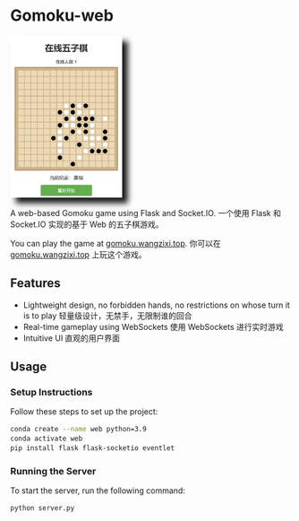 # Gomoku-web

<div style="display: inline-block; box-shadow: 10px 10px 10px rgba(0, 0, 0, 0.9);">
  <img src="img/eq2.png" alt="Image" align="right" width="200px" />
</div>

A web-based Gomoku game using Flask and Socket.IO. 一个使用 Flask 和 Socket.IO 实现的基于 Web 的五子棋游戏。

You can play the game at [gomoku.wangzixi.top](https://gomoku.wangzixi.top). 你可以在 [gomoku.wangzixi.top](https://gomoku.wangzixi.top) 上玩这个游戏。

## Features

- Lightweight design, no forbidden hands, no restrictions on whose turn it is to play 轻量级设计，无禁手，无限制谁的回合
- Real-time gameplay using WebSockets 使用 WebSockets 进行实时游戏
- Intuitive UI 直观的用户界面

## Usage

### Setup Instructions

Follow these steps to set up the project:

```bash
conda create --name web python=3.9
conda activate web
pip install flask flask-socketio eventlet
```

### Running the Server

To start the server, run the following command:

```bash
python server.py
```